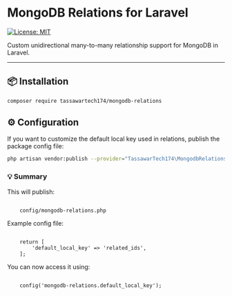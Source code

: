 # MongoDB Relations for Laravel

[![License: MIT](https://img.shields.io/badge/License-MIT-blue.svg)](LICENSE)

Custom unidirectional many-to-many relationship support for MongoDB in Laravel.

---

## 📦 Installation

```bash
composer require tassawartech174/mongodb-relations

```

## ⚙️ Configuration

If you want to customize the default local key used in relations, publish the package config file:

```bash
php artisan vendor:publish --provider="TassawarTech174\MongodbRelations\MongodbRelationsServiceProvider" --tag=mongodb-relations-config

```
### 💡 Summary

This will publish:

<code>
    config/mongodb-relations.php
</code>

Example config file:

<code>
    return [
        'default_local_key' => 'related_ids',
    ];
</code>

You can now access it using:

<code>
    config('mongodb-relations.default_local_key');
</code>